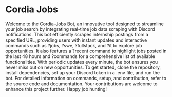 # Cordia Jobs
Welcome to the Cordia-Jobs Bot, an innovative tool designed to streamline your job search by integrating real-time job data scraping with Discord notifications. This bot efficiently scrapes internship postings from a specified URL, providing users with instant updates and interactive commands such as ?jobs, ?swe, ?fullstack, and ?it to explore job opportunities. It also features a ?recent command to highlight jobs posted in the last 48 hours and ?commands for a comprehensive list of available functionalities. With periodic updates every minute, the bot ensures you never miss out on new opportunities. To get started, clone the repository, install dependencies, set up your Discord token in a .env file, and run the bot. For detailed information on commands, setup, and contribution, refer to the source code and documentation. Your contributions are welcome to enhance this project further. Happy job hunting!
